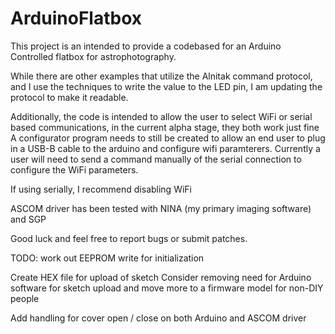 # ArduinoFlatbox
This project is an intended to provide a codebased for an Arduino Controlled flatbox for astrophotography.

While there are other examples that utilize the Alnitak command protocol, and I use the techniques to write the
value to the LED pin, I am updating the protocol to make it readable.

Additionally, the code is intended to allow the user to select WiFi or serial based communications, in the current alpha stage, they both work just fine
A configurator program needs to still be created to allow an end user to plug in a USB-B cable to the arduino and configure wifi paramterers. Currently a user will
need to send a command manually of the serial connection to configure the WiFi parameters.

If using serially, I recommend disabling WiFi

ASCOM driver has been tested with NINA (my primary imaging software) and SGP


Good luck and feel free to report bugs or submit patches.


TODO: work out EEPROM write for initialization

Create HEX file for upload of sketch
Consider removing need for Arduino software for sketch upload and move more to a firmware model for non-DIY people

Add handling for cover open / close on both Arduino and ASCOM driver
